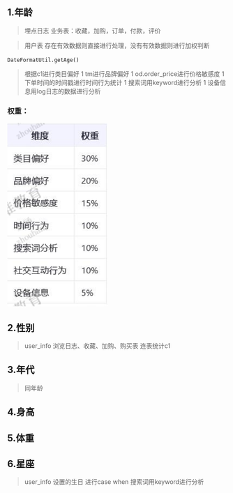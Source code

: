 ## 1.年龄
> 埋点日志
> 业务表：收藏，加购，订单，付款，评价

> 用户表 存在有效数据则直接进行处理，没有有效数据则进行加权判断

`DateFormatUtil.getAge()`
> 根据c1进行类目偏好 1
> tm进行品牌偏好 1
> od.order_price进行价格敏感度 1 
> 下单时间的时间戳进行时间行为统计  1
> 搜索词用keyword进行分析 1
> 设备信息用log日志的数据进行分析
### 权重：
![img.png](imgs/img.png)
## 2.性别
> user_info
> 浏览日志、收藏、加购、购买表 连表统计c1
> 
> 
## 3.年代
> 同年龄


## 4.身高
## 5.体重

## 6.星座
> user_info 设置的生日 进行case when
> 搜索词用keyword进行分析


